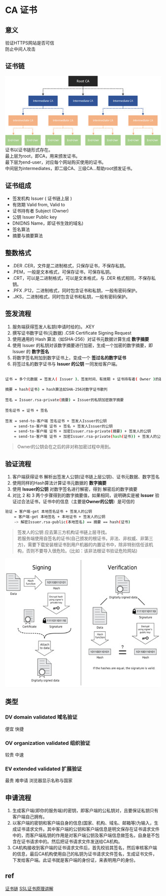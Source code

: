 # CA 证书

## 意义

验证HTTPS网站是否可信  
防止中间人攻击  

## 证书链

![calink](res/CA-link.png)
证书以证书链形式存在。  
最上层为root，即CA，用来颁发证书。  
最下层为end-user，对应每个网站购买使用的证书。  
中间层为intermediates，即二级CA、三级CA...帮助root颁发证书。  

## 证书组成

- 签发机构 Issuer ( 证书链上层 )
- 有效期 Valid from, Valid to
- 证书持有者 Subject (Owner)
- 公钥 Issuer Public key
- DN(DNS Name，即证书生效的域名)
- 签名算法
- 摘要与摘要算法

## 整数格式

- .DER .CER，文件是二进制格式，只保存证书，不保存私钥。
- .PEM，一般是文本格式，可保存证书，可保存私钥。
- .CRT，可以是二进制格式，可以是文本格式，与 .DER 格式相同，不保存私钥。
- .PFX .P12，二进制格式，同时包含证书和私钥，一般有密码保护。
- .JKS，二进制格式，同时包含证书和私钥，一般有密码保护。

## 签发流程

1. 服务端获得签发人私钥(申请时给的)。.KEY
2. 撰写证书数字证书(元数据) .CSR Certificate Signing Request
3. 使用通用的 Hash 算法（如SHA-256）对证书元数据计算生成 **数字摘要**
4. 使用 Issuer 的私钥对该数字摘要进行加密，生成一个加密的数字摘要，即 Issuer 的 **数字签名**
5. 将数字签名附加到数字证书上，变成一个 **签过名的数字证书**
6. 将签过名的数字证书与 **Issuer 的公钥** 一同发给客户端。

```bash

证书 = 多个元数据 = 签发人( Issuer )、签发时间、有效期 + 证书持有者( Owner )的基本信息，比如 DN(DNS Name，即证书生效的域名)、 Owner的公钥...  

摘要 = hash(证书) = hash算法如SHA-256对数字证书散列  

签名 = Issuer.rsa-private(摘要) = Issuer的私钥加密数字摘要  

签名证书 = 证书 + 签名  

签发 = send-to-客户端 签名证书 + 签发人Issuer的公钥  
    = send-to-客户端 证书 + 签名 + 签发人Issuer的公钥  
    = send-to-客户端 证书 + 加密Issuer.rsa-private(摘要) + 签发人的公钥  
    = send-to-客户端 证书 + 加密Issuer.rsa-private(hash(证书)) + 签发人的公钥  
```

> Owner的公钥会在之后的非对称加密过程中用到。  

## 验证流程

1. 客户端获得证书 解析出签发人公钥(证书链上层公钥)、证书元数据、数字签名
2. 使用同样的Hash算法计算证书元数据的 **数字摘要**
3. 使用 **Issuer的公钥** 对数字签名进行解密，得到 解密后的数字摘要
4. 对比 2 和 3 两个步骤得到的数字摘要值，如果相同，说明确实是被 **Issuer** 验证过合法证书，证书中的信息（主要是**Owner的公钥**）是可信的

```bash
验证 = 客户端-get 本地签名证书 + 签发人的公钥
    = 客户端-get 本地签名 + 本地证书 + 签发人的公钥
    -> 解密Issuer.rsa-public(本地签名) == 摘要 == hash(证书)
```

> 签发人的公钥 应去第三方机构证书链上层寻找。  
> 若服务端使用自签名的证书(自己颁发的根证书，非法、非权威、非第三方)，需要下载安装根证书到用户机器的内置证书中，除非特别信任该机构，否则不要导入很危险。(比如：该非法根证书验证危险网站)

![casign](res/CA-sign.png)

## 类型

### DV domain validated 域名验证  

便宜 快捷  

### OV organization validated 组织验证  

较贵 中速

### EV extended validated 扩展验证  

最贵 难申请 浏览器显示名称与国家  

## 申请流程

1. 生成客户端(即你的服务端)的密钥，即客户端的公私钥对，且要保证私钥只有客户端自己拥有。
2. 以客户端的密钥和客户端自身的信息(国家、机构、域名、邮箱等)为输入，生成证书请求文件。其中客户端的公钥和客户端信息是明文保存在证书请求文件中的，而客户端私钥的作用是对客户端公钥及客户端信息做签名，自身是不包含在证书请求中的。然后把证书请求文件发送给CA机构。
3. CA机构接收到客户端的证书请求文件后，首先校验其签名，然后审核客户端的信息，最后CA机构使用自己的私钥为证书请求文件签名，生成证书文件，下发给客户端。此证书就是客户端的身份证，来表明用户的身份。

## ref

[证书链](https://www.jianshu.com/p/fcd0572c4765)
[SSL证书原理讲解](https://www.cnblogs.com/dinglin1/p/9279831.html)

